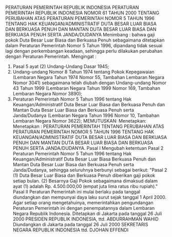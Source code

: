  PERATURAN PEMERINTAH REPUBLIK INDONESIA PERATURAN PEMERINTAH REPUBLIK INDONESIA NOMOR 61 TAHUN 2000 TENTANG PERUBAHAN ATAS PERATURAN PEMERINTAH NOMOR 5 TAHUN 1996 TENTANG HAK KEUANGAN/ADMINISTRATIF DUTA BESAR LUAR BIASA DAN BERKUASA PENUH DAN MANTAN DUTA BESAR LUAR BIASA DAN BERKUASA PENUH SERTA JANDA/DUDANYA
Menimbang :
 bahwa gaji pokok Duta Besar Luar Biasa dan Berkuasa Penuh sebagaimana ditetapkan dalam Peraturan Pemerintah Nomor 5 Tahun 1996, dipandang tidak sesuai lagi dengan perkembangan keadaan, sehingga perlu dilakukan perubahan dengan Peraturan Pemerintah.
Mengingat :

1. Pasal 5 ayat (2) Undang-Undang Dasar 1945;
2. Undang-undang Nomor 8 Tahun 1974 tentang Pokok Kepegawaian (Lembaran Negara Tahun 1974 Nomor 55, Tambahan Lembaran Negara Nomor 3041) sebagaimana telah diubah dengan Undang-undang Nomor 43 Tahun 1999 (Lembaran Negara Tahun 1999 Nomor 169, Tambahan Lembaran Negara Nomor 3890);
3. Peraturan Pemerintah Nomor 5 Tahun 1996 tentang Hak Keuangan/Administratif Duta Besar Luar Biasa dan Berkuasa Penuh dan Mantan Duta Besar Luar Biasa dan Berkuasa Penuh serta Janda/Dudanya (Lembaran Negara Tahun 1996 Nomor 10, Tambahan Lembaran Negara Nomor 3622);
MEMUTUSKAN:
 Menetapkan: Menetapkan : PERATURAN PEMERINTAH TENTANG PERUBAHAN ATAS PERATURAN PEMERINTAH NOMOR 5 TAHUN 1996 TENTANG HAK KEUANGAN/ADMINISTRATIF DUTA BESAR LUAR BIASA DAN BERKUASA PENUH DAN MANTAN DUTA BESAR LUAR BIASA DAN BERKUASA PENUH SERTA JANDA/DUDANYA.
Pasal I
Mengubah ketentuan Pasal 2 Peraturan Pemerintah Nomor 5 Tahun 1996 tentang Hak Keuangan/Administratif Duta Besar Luar Biasa Berkuasa Penuh dan Mantan Duta Besar Luar Biasa dan Berkuasa Penuh serta Janda/Dudanya, sehingga seluruhnya berbunyi sebagai berikut: "Pasal 2 (1) Duta Besar Luar Biasa dan Berkuasa Penuh diberikan gaji pokok setiap bulan.
(2) Besarnya Gaji Pokok sebagaimana dimaksud dalam ayat (1) adalah Rp. 4.500.000,00 (empat juta lima ratus ribu rupiah)."
Pasal II
Peraturan Pemerintah ini mulai berlaku pada tanggal diundangkan dan mempunyai daya laku surut sejak tanggal 1 April 2000.
Agar setiap orang mengetahuinya, memerintahkan pengundangan Peraturan Pemerintah ini dengan penempatannya dalam Lembaran Negara Republik Indonesia. Ditetapkan di Jakarta pada tanggal 26 Juli 2000 PRESIDEN REPUBLIK INDONESIA, ttd. ABDURRAHMAN WAHID Diundangkan di Jakarta pada tanggal 26 Juli 2000 SEKRETARIS NEGARA REPUBLIK INDONESIA ttd. DJOHAN EFFENDI
